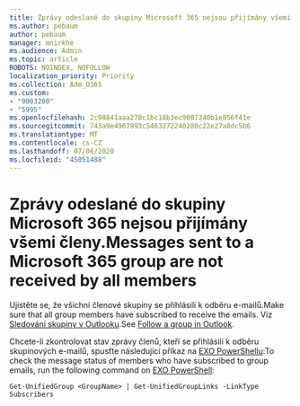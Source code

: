 ```yaml
---
title: Zprávy odeslané do skupiny Microsoft 365 nejsou přijímány všemi členy.
ms.author: pebaum
author: pebaum
manager: mnirkhe
ms.audience: Admin
ms.topic: article
ROBOTS: NOINDEX, NOFOLLOW
localization_priority: Priority
ms.collection: Adm_O365
ms.custom:
- "9003200"
- "5995"
ms.openlocfilehash: 2c98841aaa278c1bc18b3ec9007240b1e856f41e
ms.sourcegitcommit: 743a9e4967993c5463272240280c22e27a8dc5b6
ms.translationtype: MT
ms.contentlocale: cs-CZ
ms.lasthandoff: 07/06/2020
ms.locfileid: "45051488"
---
```

# <a name="messages-sent-to-a-microsoft-365-group-are-not-received-by-all-members"></a><span data-ttu-id="2669c-102">Zprávy odeslané do skupiny Microsoft 365 nejsou přijímány všemi členy.</span><span class="sxs-lookup"><span data-stu-id="2669c-102">Messages sent to a Microsoft 365 group are not received by all members</span></span>

<span data-ttu-id="2669c-103">Ujistěte se, že všichni členové skupiny se přihlásili k odběru e-mailů.</span><span class="sxs-lookup"><span data-stu-id="2669c-103">Make sure that all group members have subscribed to receive the emails.</span></span> <span data-ttu-id="2669c-104">Viz [Sledování skupiny v Outlooku](https://support.microsoft.com/office/e147fc19-f548-4cd2-834f-80c6235b7c36).</span><span class="sxs-lookup"><span data-stu-id="2669c-104">See [Follow a group in Outlook](https://support.microsoft.com/office/e147fc19-f548-4cd2-834f-80c6235b7c36).</span></span>  

<span data-ttu-id="2669c-105">Chcete-li zkontrolovat stav zprávy členů, kteří se přihlásili k odběru skupinových e-mailů, spusťte následující příkaz na [EXO PowerShellu](https://docs.microsoft.com/powershell/exchange/connect-to-exchange-online-powershell?view=exchange-ps):</span><span class="sxs-lookup"><span data-stu-id="2669c-105">To check the message status of members who have subscribed to group emails, run the following command on [EXO PowerShell](https://docs.microsoft.com/powershell/exchange/connect-to-exchange-online-powershell?view=exchange-ps):</span></span>

`Get-UnifiedGroup <GroupName> | Get-UnifiedGroupLinks -LinkType Subscribers`